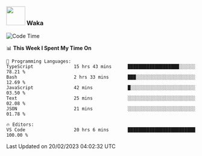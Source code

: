 ### <img src="https://media.giphy.com/media/VgCDAzcKvsR6OM0uWg/giphy.gif" width="50"> Waka

  <!--START_SECTION:waka-->
![Code Time](http://img.shields.io/badge/Code%20Time-1%2C279%20hrs-blue)

📊 **This Week I Spent My Time On** 

```text
💬 Programming Languages: 
TypeScript               15 hrs 43 mins      ███████████████████░░░░░░   78.21 % 
Bash                     2 hrs 33 mins       ███░░░░░░░░░░░░░░░░░░░░░░   12.69 % 
JavaScript               42 mins             █░░░░░░░░░░░░░░░░░░░░░░░░   03.50 % 
Text                     25 mins             ░░░░░░░░░░░░░░░░░░░░░░░░░   02.08 % 
JSON                     21 mins             ░░░░░░░░░░░░░░░░░░░░░░░░░   01.78 % 

🔥 Editors: 
VS Code                  20 hrs 6 mins       █████████████████████████   100.00 % 

```


 Last Updated on 20/02/2023 04:02:32 UTC
<!--END_SECTION:waka-->
